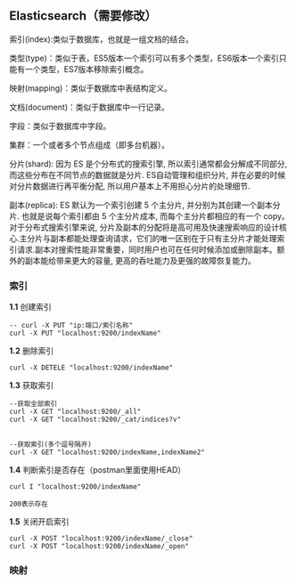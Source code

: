 ## Elasticsearch（需要修改）

索引(index):类似于数据库，也就是一组文档的结合。

类型(type)：类似于表，ES5版本一个索引可以有多个类型，ES6版本一个索引只能有一个类型，ES7版本移除索引概念。

映射(mapping)：类似于数据库中表结构定义。

文档(document)：类似于数据库中一行记录。

字段：类似于数据库中字段。

集群：一个或者多个节点组成（即多台机器）。

分片(shard): 因为 ES 是个分布式的搜索引擎, 所以索引通常都会分解成不同部分, 而这些分布在不同节点的数据就是分片. ES自动管理和组织分片, 并在必要的时候对分片数据进行再平衡分配, 所以用户基本上不用担心分片的处理细节.

副本(replica): ES 默认为一个索引创建 5 个主分片, 并分别为其创建一个副本分片. 也就是说每个索引都由 5 个主分片成本, 而每个主分片都相应的有一个 copy。对于分布式搜索引擎来说, 分片及副本的分配将是高可用及快速搜索响应的设计核心.主分片与副本都能处理查询请求，它们的唯一区别在于只有主分片才能处理索引请求.副本对搜索性能非常重要，同时用户也可在任何时候添加或删除副本。额外的副本能给带来更大的容量, 更高的呑吐能力及更强的故障恢复能力。


### 索引

**1.1** 创建索引

	-- curl -X PUT "ip:端口/索引名称"
	curl -X PUT "localhost:9200/indexName"

**1.2** 删除索引

	curl -X DETELE "localhost:9200/indexName"


**1.3** 获取索引

    --获取全部索引
	curl -X GET "localhost:9200/_all"
	curl -X GET "localhost:9200/_cat/indices?v"


    --获取索引(多个逗号隔开)
	curl -X GET "localhost:9200/indexName,indexName2"


**1.4** 判断索引是否存在（postman里面使用HEAD）


	curl I "localhost:9200/indexName"

    200表示存在


**1.5** 关闭开启索引

	curl -X POST "localhost:9200/indexName/_close"
	curl -X POST "localhost:9200/indexName/_open"



### 映射






